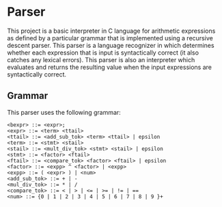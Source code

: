 # Parser

This project is a basic interpreter in C language for arithmetic expressions as defined by a particular grammar that is implemented using a recursive descent parser. This parser is a language recognizer in which determines whether each expression that is input is syntactically correct (it also catches any lexical errors). This parser is also an  interpreter which evaluates and returns the resulting value when the input expressions are syntactically correct.

## Grammar

This parser uses the following grammar:

	<bexpr> ::= <expr>;
	<expr> ::= <term> <ttail>
	<ttail> ::= <add_sub_tok> <term> <ttail> | epsilon
	<term> ::= <stmt> <stail>
	<stail> ::= <mult_div_tok> <stmt> <stail> | epsilon
	<stmt> ::= <factor> <ftail>
	<ftail> ::= <compare_tok> <factor> <ftail> | epsilon
	<factor> ::= <expp> ^ <factor> | <expp>
	<expp> ::= ( <expr> ) | <num>
	<add_sub_tok> ::= + | -
	<mul_div_tok> ::= * | /
	<compare_tok> ::= < | > | <= | >= | != | ==
	<num> ::= {0 | 1 | 2 | 3 | 4 | 5 | 6 | 7 | 8 | 9 }+
